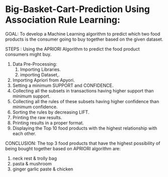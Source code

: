 # Big-Basket-Cart-Prediction Using Association Rule Learning:

GOAL: To develop a Machine Learning algorithm to predict which two food products is the consumer going to buy together based on the given dataset.

STEPS :
Using the APRIORI Algorithm to predict the food product consumers might buy.
1. Data Pre-Processing:
   1. Importing Libraries.
   2. importing Dataset,.
2. Importing Apriori from Apyori.
3. Setting a minimum SUPPORT and CONFIDENCE.
4. Collecting all the subsets in transactions having higher support than minimum support.
5. Collecting all the rules of these subsets having higher confidence than minimum confidence.
6. Sorting the rules by decreasing LIFT.
7. Printing the raw results.
8. Printing results in a proper format.
9. Displaying the Top 10 food products with the highest relationship with each other.

CONCLUSION:
The top 3 food products that have the highest possibility of being bought together based on APRIORI algorithm are:
1. neck rest & trolly bag
2. pasta & mushroom
3. ginger garlic paste & chicken
